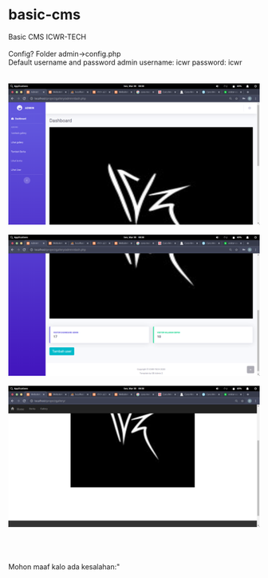 # basic-cms
Basic CMS ICWR-TECH
<br><br>
Config? Folder admin->config.php
<br>
Default username and password admin
username: icwr
password: icwr
<br><br><br>
<img src="Screenshot from 2020-03-30 08-58-09.png" alt><br><br>
<img src="Screenshot from 2020-03-30 08-58-12.png" alt><br><br>
<img src="Screenshot from 2020-03-30 08-58-28.png" alt><br><br>
<br><br><br>
Mohon maaf kalo ada kesalahan:"
